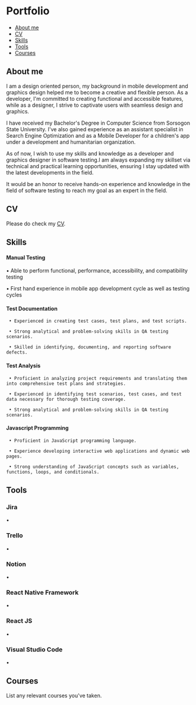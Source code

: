 # Portfolio

- [About me](#about-me)
- [CV](#cv)
- [Skills](#skills)
- [Tools](#tools)
- [Courses](#courses)

## About me
I am a design oriented person, my background in mobile development and graphics design helped me to become a creative and flexible person. As a developer, I'm committed to creating functional and accessible features, while as a designer, I strive to captivate users with seamless design and graphics.

I have received my Bachelor's Degree in Computer Science from Sorsogon State University. I've also gained experience as an assistant specialist in Search Engine Optimization and as a Mobile Developer for a children's app under a development and humanitarian organization.

As of now, I wish to use my skills and knowledge as a developer and graphics designer in software testing.I am always expanding my skillset via technical and practical learning opportunities, ensuring I stay updated with the latest developments in the field.

It would be an honor to receive hands-on experience and knowledge in the field of software testing to reach my goal as an expert in the field.

## CV
Please do check my [CV](https://docs.google.com/document/d/1e8HRJShl7yO0fzTKQ5idCdAKaN_kQ88wVCFJc-aOGh4/edit?usp=sharing).

## Skills
#### Manual Testing
  • Able to perform functional, performance, accessibility, and compatibility testing

  • First hand experience in mobile app development cycle as well as testing cycles

#### Test Documentation
     • Experienced in creating test cases, test plans, and test scripts.
  
     • Strong analytical and problem-solving skills in QA testing scenarios.
  
     • Skilled in identifying, documenting, and reporting software defects.

#### Test Analysis
     • Proficient in analyzing project requirements and translating them into comprehensive test plans and strategies.
  
     • Experienced in identifying test scenarios, test cases, and test data necessary for thorough testing coverage.
  
     • Strong analytical and problem-solving skills in QA testing scenarios.
  

#### Javascript Programming
     • Proficient in JavaScript programming language.

     • Experience developing interactive web applications and dynamic web pages.
  
     • Strong understanding of JavaScript concepts such as variables, functions, loops, and conditionals.






## Tools
### Jira
  •
### Trello
  •
### Notion
  •
### React Native Framework
  •
### React JS
  •
### Visual Studio Code
  •

## Courses
List any relevant courses you've taken.
